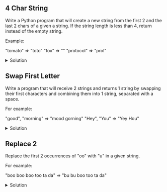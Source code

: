 ## 4 Char String

Write a Python program that will create a new string from the first 2 and the last 2 chars of a given a string. If the string length is less than 4, return instead of the empty string.

Example:



"tomato" => "toto"
"fox" => ""
"protocol" => "prol"

<details>
<summary>Solution</summary>
<div> 

```python
word = "tomato"
result = word[:2] + word[-2:] if len(word) >= 4 else ""
print(result)
```
</div>
</details>


## Swap First Letter

Write a program that will receive 2 strings and returns 1 string by swapping their first characters and combining them into 1 string, separated with a space.

For example:

"good", "morning" => "mood gorning"
"Hey", "You" => "Yey Hou"
<details>
<summary>Solution</summary>
<div> 

```python
str1 = "good"
str2 = "morning"

if len(str1) < 2 or len(str2) < 2:
    res = ""
else:
    res = str2[0] + str1[1:] + " " + str1[0] + str2[1:]
print(result)
```
</div>
</details>

##  Replace 2

Replace the first 2 occurrences of "oo" with "u" in a given string.

For example:

"boo boo boo too ta da" => "bu bu boo too ta da"

<details>
<summary>Solution</summary>
<div> 

```python
word = "foo foo doom doom da"
res = word.replace("oo", "u", 2)
print(res)
```
</div>
</details>

